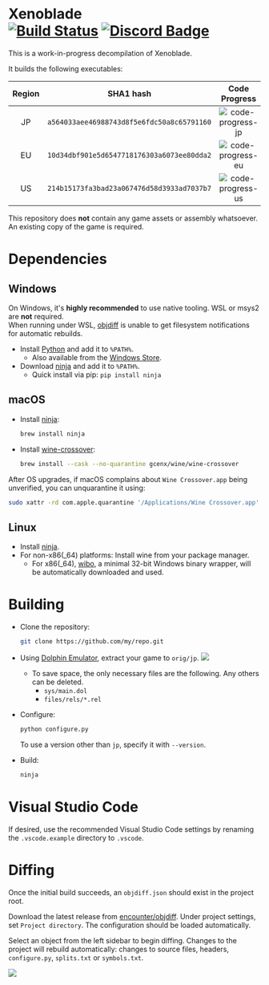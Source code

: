 Xenoblade  
[![Build Status]][actions] [![Discord Badge]][discord]
=============

<!--
Replace with your repository's URL.
-->
[Build Status]: https://github.com/xbret/xenoblade-dtk/actions/workflows/build.yml/badge.svg
[actions]: https://github.com/xbret/xenoblade-dtk/actions/workflows/build.yml
<!---
Code progress URL:
https://progress.decomp.club/data/[project]/[version]/dol/?mode=shield&measure=code
URL encoded then appended to: https://img.shields.io/endpoint?label=Code&url=
-->
<!---
Data progress URL:
https://progress.decomp.club/data/[project]/[version]/dol/?mode=shield&measure=data
URL encoded then appended to: https://img.shields.io/endpoint?label=Data&url=
-->

[code-progress-jp]: https://img.shields.io/endpoint?label=Code&url=https%3A%2F%2Fprogress.decomp.club%2Fdata%2Fxenoblade%2Fjp%2Fdol%2F%3Fmode%3Dshield%26measure%3Dcode
[data-progress-jp]: https://img.shields.io/endpoint?label=Data&url=https%3A%2F%2Fprogress.decomp.club%2Fdata%2Fxenoblade%2Fjp%2Fdol%2F%3Fmode%3Dshield%26measure%3Ddata
[code-progress-eu]: https://img.shields.io/endpoint?label=Code&url=https%3A%2F%2Fprogress.decomp.club%2Fdata%2Fxenoblade%2Feu%2Fdol%2F%3Fmode%3Dshield%26measure%3Dcode
[data-progress-eu]: https://img.shields.io/endpoint?label=Data&url=https%3A%2F%2Fprogress.decomp.club%2Fdata%2Fxenoblade%2Feu%2Fdol%2F%3Fmode%3Dshield%26measure%3Ddata
[code-progress-us]: https://img.shields.io/endpoint?label=Code&url=https%3A%2F%2Fprogress.decomp.club%2Fdata%2Fxenoblade%2Fus%2Fdol%2F%3Fmode%3Dshield%26measure%3Dcode
[data-progress-us]: https://img.shields.io/endpoint?label=Data&url=https%3A%2F%2Fprogress.decomp.club%2Fdata%2Fxenoblade%2Fus%2Fdol%2F%3Fmode%3Dshield%26measure%3Ddata

<!--
Replace with your Discord server's ID and invite URL.
-->
[Discord Badge]: https://img.shields.io/discord/727908905392275526?color=%237289DA&logo=discord&logoColor=%23FFFFFF
[discord]: https://discord.gg/ACfG9PB9Nc

This is a work-in-progress decompilation of Xenoblade.

It builds the following executables:

| Region | SHA1 hash                                  | Code Progress       | Data Progress       |
|:------:|--------------------------------------------|:-------------------:|:-------------------:|
| JP     | `a564033aee46988743d8f5e6fdc50a8c65791160` | ![code-progress-jp] | ![data-progress-jp] |
| EU     | `10d34dbf901e5d6547718176303a6073ee80dda2` | ![code-progress-eu] | ![data-progress-eu] |
| US     | `214b15173fa3bad23a067476d58d3933ad7037b7` | ![code-progress-us] | ![data-progress-us] |


This repository does **not** contain any game assets or assembly whatsoever. An existing copy of the game is required.

Dependencies
============

Windows
--------

On Windows, it's **highly recommended** to use native tooling. WSL or msys2 are **not** required.  
When running under WSL, [objdiff](#diffing) is unable to get filesystem notifications for automatic rebuilds.

- Install [Python](https://www.python.org/downloads/) and add it to `%PATH%`.
  - Also available from the [Windows Store](https://apps.microsoft.com/store/detail/python-311/9NRWMJP3717K).
- Download [ninja](https://github.com/ninja-build/ninja/releases) and add it to `%PATH%`.
  - Quick install via pip: `pip install ninja`

macOS
------

- Install [ninja](https://github.com/ninja-build/ninja/wiki/Pre-built-Ninja-packages):

  ```sh
  brew install ninja
  ```

- Install [wine-crossover](https://github.com/Gcenx/homebrew-wine):

  ```sh
  brew install --cask --no-quarantine gcenx/wine/wine-crossover
  ```

After OS upgrades, if macOS complains about `Wine Crossover.app` being unverified, you can unquarantine it using:

```sh
sudo xattr -rd com.apple.quarantine '/Applications/Wine Crossover.app'
```

Linux
------

- Install [ninja](https://github.com/ninja-build/ninja/wiki/Pre-built-Ninja-packages).
- For non-x86(_64) platforms: Install wine from your package manager.
  - For x86(_64), [wibo](https://github.com/decompals/wibo), a minimal 32-bit Windows binary wrapper, will be automatically downloaded and used.

Building
========

- Clone the repository:

  ```sh
  git clone https://github.com/my/repo.git
  ```

- Using [Dolphin Emulator](https://dolphin-emu.org/), extract your game to `orig/jp`.
![](assets/dolphin-extract.png)
  - To save space, the only necessary files are the following. Any others can be deleted.
    - `sys/main.dol`
    - `files/rels/*.rel`
- Configure:

  ```sh
  python configure.py
  ```

  To use a version other than `jp`, specify it with `--version`.
- Build:

  ```sh
  ninja
  ```

Visual Studio Code
==================

If desired, use the recommended Visual Studio Code settings by renaming the `.vscode.example` directory to `.vscode`.

Diffing
=======

Once the initial build succeeds, an `objdiff.json` should exist in the project root.

Download the latest release from [encounter/objdiff](https://github.com/encounter/objdiff). Under project settings, set `Project directory`. The configuration should be loaded automatically.

Select an object from the left sidebar to begin diffing. Changes to the project will rebuild automatically: changes to source files, headers, `configure.py`, `splits.txt` or `symbols.txt`.

![](assets/objdiff.png)
